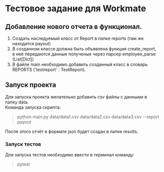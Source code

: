 # Тестовое задание для Workmate
## Добавление нового отчета в функционал.
1. Создать наследуемый класс от Report в папке reports (там же находится payout)
2. В созданном классе должна быть объявлена функция create_report,
в неё
передаются данные полученые через парсер employee_parse 
(List[Dict])
3. В файле main необходимо добавить созданный класс 
в словарь REPORTS ('testreport' : TestReport).

## Запуск проекта
Для запуска проекта желательно добавить csv файлы с данными
в папку data.\
Команда запуска скрипта:
>python main.py data/data1.csv data/data2.csv data/data3.csv --report payout

После этого отчёт в формате json будет создан в папке results.

### Запуск тестов
Для запуска тестов необходимо ввести в терминал команду:
>pytest